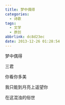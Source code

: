 ```yaml
---
title: 梦中偶得
categories:
  - 诗歌
tags:
  - 文学
  - 原创
abbrlink: dc8d23ec
date: 2013-12-26 01:28:54
---
```


梦中偶得

 

三君

你看你多美

我只能到月亮上遥望你

在这混浊的俗世

